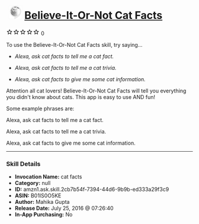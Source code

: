 # &nbsp;<img src="skill_icon" alt="Believe-It-Or-Not Cat Facts icon" width="36"> [Believe-It-Or-Not Cat Facts](http://alexa.amazon.com/#skills/amzn1.ask.skill.2cb7b54f-7394-44d6-9b9b-ed333a29f3c9)
![0 stars](../../images/ic_star_border_black_18dp_1x.png)![0 stars](../../images/ic_star_border_black_18dp_1x.png)![0 stars](../../images/ic_star_border_black_18dp_1x.png)![0 stars](../../images/ic_star_border_black_18dp_1x.png)![0 stars](../../images/ic_star_border_black_18dp_1x.png) 0

To use the Believe-It-Or-Not Cat Facts skill, try saying...

* *Alexa, ask cat facts to tell me a cat fact.*

* *Alexa, ask cat facts to tell me a cat trivia.*

* *Alexa, ask cat facts to give me some cat information.*

Attention all cat lovers! Believe-It-Or-Not Cat Facts will tell you everything you didn't know about cats. This app is easy to use AND fun!

Some example phrases are: 

Alexa, ask cat facts to tell me a cat fact.

Alexa, ask cat facts to tell me a cat trivia.

Alexa, ask cat facts to give me some cat information.

***

### Skill Details

* **Invocation Name:** cat facts
* **Category:** null
* **ID:** amzn1.ask.skill.2cb7b54f-7394-44d6-9b9b-ed333a29f3c9
* **ASIN:** B01IS0O5KE
* **Author:** Mahika Gupta
* **Release Date:** July 25, 2016 @ 07:26:40
* **In-App Purchasing:** No
